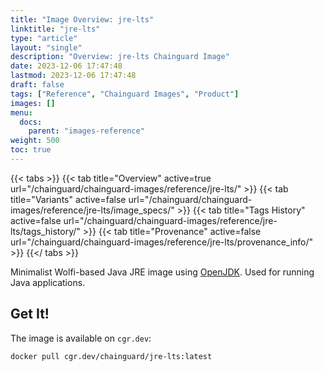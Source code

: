 ```yaml
---
title: "Image Overview: jre-lts"
linktitle: "jre-lts"
type: "article"
layout: "single"
description: "Overview: jre-lts Chainguard Image"
date: 2023-12-06 17:47:48
lastmod: 2023-12-06 17:47:48
draft: false
tags: ["Reference", "Chainguard Images", "Product"]
images: []
menu: 
  docs: 
    parent: "images-reference"
weight: 500
toc: true
---
```


{{< tabs >}}
{{< tab title="Overview" active=true url="/chainguard/chainguard-images/reference/jre-lts/" >}}
{{< tab title="Variants" active=false url="/chainguard/chainguard-images/reference/jre-lts/image_specs/" >}}
{{< tab title="Tags History" active=false url="/chainguard/chainguard-images/reference/jre-lts/tags_history/" >}}
{{< tab title="Provenance" active=false url="/chainguard/chainguard-images/reference/jre-lts/provenance_info/" >}}
{{</ tabs >}}



<!--overview:start-->
Minimalist Wolfi-based Java JRE image using [OpenJDK](https://openjdk.org/projects/jdk/). Used for running Java applications.
<!--overview:end-->

<!--getting:start-->
## Get It!
The image is available on `cgr.dev`:

```
docker pull cgr.dev/chainguard/jre-lts:latest
```
<!--getting:end-->

<!--body:start-->
<!--body:end-->

